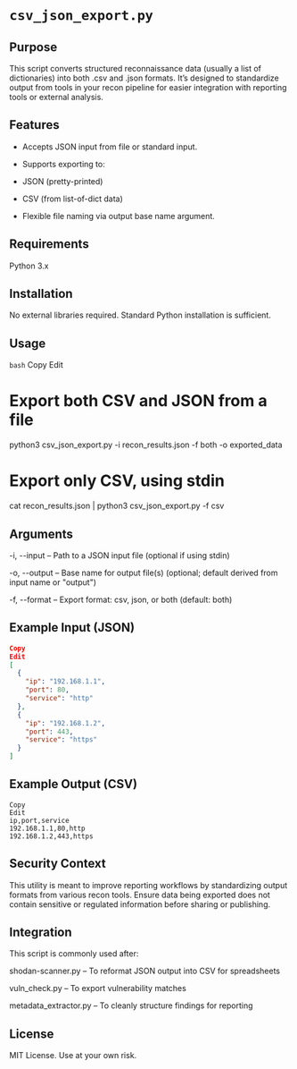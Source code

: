 # ```csv_json_export.py```

## Purpose
This script converts structured reconnaissance data (usually a list of dictionaries) into both .csv and .json formats. It’s designed to standardize output from tools in your recon pipeline for easier integration with reporting tools or external analysis.

## Features
- Accepts JSON input from file or standard input.

- Supports exporting to:

- JSON (pretty-printed)

- CSV (from list-of-dict data)

- Flexible file naming via output base name argument.

## Requirements
Python 3.x

## Installation
No external libraries required. Standard Python installation is sufficient.

## Usage
```bash```
Copy
Edit
# Export both CSV and JSON from a file
python3 csv_json_export.py -i recon_results.json -f both -o exported_data

# Export only CSV, using stdin
cat recon_results.json | python3 csv_json_export.py -f csv

## Arguments
-i, --input – Path to a JSON input file (optional if using stdin)

-o, --output – Base name for output file(s) (optional; default derived from input name or "output")

-f, --format – Export format: csv, json, or both (default: both)

## Example Input (JSON)
```json
Copy
Edit
[
  {
    "ip": "192.168.1.1",
    "port": 80,
    "service": "http"
  },
  {
    "ip": "192.168.1.2",
    "port": 443,
    "service": "https"
  }
]
```
## Example Output (CSV)
```csv
Copy
Edit
ip,port,service
192.168.1.1,80,http
192.168.1.2,443,https
```
## Security Context
This utility is meant to improve reporting workflows by standardizing output formats from various recon tools. Ensure data being exported does not contain sensitive or regulated information before sharing or publishing.

## Integration
This script is commonly used after:

shodan-scanner.py – To reformat JSON output into CSV for spreadsheets

vuln_check.py – To export vulnerability matches

metadata_extractor.py – To cleanly structure findings for reporting

## License
MIT License. Use at your own risk.
